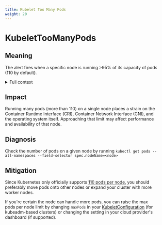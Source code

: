 ```yaml
---
title: Kubelet Too Many Pods
weight: 20
---
```


# KubeletTooManyPods

## Meaning

The alert fires when a specific node is running >95% of its capacity of pods (110 by default).

<details>
<summary>Full context</summary>

Kubelets have a configuration that limits how many Pods they can run. The default value of this is 110 Pods per Kubelet, but it is configurable (and this alert takes that configuration into account with the `kube_node_status_capacity_pods` metric).

</details>

## Impact

Running many pods (more than 110) on a single node places a strain on the Container Runtime Interface (CRI), Container Network Interface (CNI), and the operating system itself. Approaching that limit may affect performance and availability of that node.

## Diagnosis

Check the number of pods on a given node by running `kubectl get pods --all-namespaces --field-selector spec.nodeName=<node>`

## Mitigation

Since Kubernetes only officially supports [110 pods per node](https://kubernetes.io/docs/setup/best-practices/cluster-large/), you should preferably move pods onto other nodes or expand your cluster with more worker nodes.

If you're certain the node can handle more pods, you can raise the max pods per node limit by changing `maxPods` in your [KubeletConfiguration](https://kubernetes.io/docs/reference/config-api/kubelet-config.v1beta1/) (for kubeadm-based clusters) or changing the setting in your cloud provider's dashboard (if supported).
